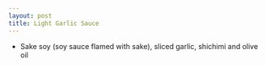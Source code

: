 ```yaml
---
layout: post
title: Light Garlic Sauce
---
```


 - Sake soy (soy sauce flamed with sake), sliced garlic, shichimi and olive oil